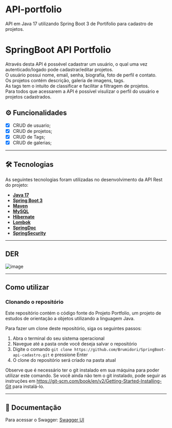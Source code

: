 # API-portfolio
API em Java 17 utilizando Spring Boot 3 de Portifolio para cadastro de projetos.


# SpringBoot API Portfolio
Através desta API é possével cadastrar um usuário, o qual uma vez autenticado/logado pode cadastrar/editar projetos.
<br>O usuário possui nome, email, senha, biografia, foto de perfil e contato.
<br>Os projetos contém descrição, galeria de imagens, tags.
<br>As tags tem o intuito de classificar e facilitar a filtragem de projetos.
<br>Para todos que acessarem a API é possível visulizar o perfil do usuário e projetos cadastrados.

## ⚙️ Funcionalidades

- [x] CRUD de usuario;
- [x] CRUD de projetos;
- [x] CRUD de Tags;
- [x] CRUD de galerias;

---

## 🛠 Tecnologias

As seguintes tecnologias foram utilizadas no desenvolvimento da API Rest do projeto:

- **[Java 17](https://www.oracle.com/java)**
- **[Spring Boot 3](https://spring.io/projects/spring-boot)**
- **[Maven](https://maven.apache.org)**
- **[MySQL](https://www.mysql.com)**
- **[Hibernate](https://hibernate.org)**
- **[Lombok](https://projectlombok.org)**
- **[SpringDoc](https://springdoc.org)**
- **[SpringSecurity](https://spring.io/projects/spring-security)**


---
## DER
![image](https://github.com/Brumidori/API-portfolio/assets/100386080/6586fd09-171b-4131-8551-c06799914408)

---
## Como utilizar
### Clonando o repositório

Este repositório contém o código fonte do Projeto Portfolio, um projeto de estudos de orientação a objetos utilizando a linguagem Java.

Para fazer um clone deste repositório, siga os seguintes passos:

1. Abra o terminal do seu sistema operacional
2. Navegue até a pasta onde você deseja salvar o repositório
3. Digite o comando `git clone https://github.com/Brumidori/SpringBoot-api-cadastro.git` e pressione Enter
4. O clone do repositório será criado na pasta atual

Observe que é necessário ter o git instalado em sua máquina para poder utilizar este comando. Se você ainda não tem o git instalado, pode seguir as instruções em https://git-scm.com/book/en/v2/Getting-Started-Installing-Git para instalá-lo.

---

## 📄 Documentação

Para acessar o Swagger: <a href="http://localhost:8080/swagger-ui/index.html"> Swagger UI </a>


